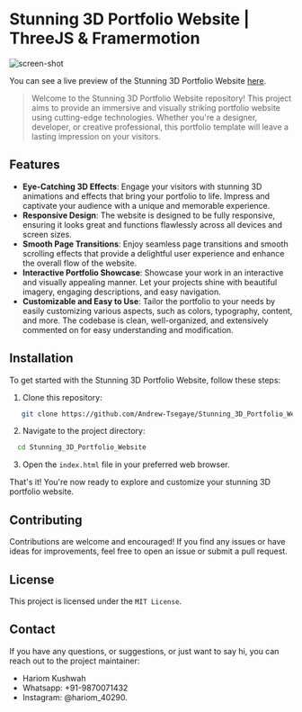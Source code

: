 # Stunning 3D Portfolio Website | ThreeJS & Framermotion

![screen-shot](https://i.imgur.com/JHgrRn6.png)

You can see a live preview of the Stunning 3D Portfolio Website [here](https://hari-portfolio-2025-one.vercel.app).

> Welcome to the Stunning 3D Portfolio Website repository! This project aims to provide an immersive and visually striking portfolio website using cutting-edge technologies. Whether you're a designer, developer, or creative professional, this portfolio template will leave a lasting impression on your visitors.

## Features
- **Eye-Catching 3D Effects**: Engage your visitors with stunning 3D animations and effects that bring your portfolio to life. Impress and captivate your audience with a unique and memorable experience.
- **Responsive Design**: The website is designed to be fully responsive, ensuring it looks great and functions flawlessly across all devices and screen sizes.
- **Smooth Page Transitions**: Enjoy seamless page transitions and smooth scrolling effects that provide a delightful user experience and enhance the overall flow of the website.
- **Interactive Portfolio Showcase**: Showcase your work in an interactive and visually appealing manner. Let your projects shine with beautiful imagery, engaging descriptions, and easy navigation.
- **Customizable and Easy to Use**: Tailor the portfolio to your needs by easily customizing various aspects, such as colors, typography, content, and more. The codebase is clean, well-organized, and extensively commented on for easy understanding and modification.



## Installation
To get started with the Stunning 3D Portfolio Website, follow these steps:

1. Clone this repository:
```bash
   git clone https://github.com/Andrew-Tsegaye/Stunning_3D_Portfolio_Website.git
```
2. Navigate to the project directory:
```bash
  cd Stunning_3D_Portfolio_Website
```
3. Open the `index.html` file in your preferred web browser.
   
That's it! You're now ready to explore and customize your stunning 3D portfolio website.

## Contributing
Contributions are welcome and encouraged! If you find any issues or have ideas for improvements, feel free to open an issue or submit a pull request. 

## License
This project is licensed under the `MIT License`.

## Contact
If you have any questions, or suggestions, or just want to say hi, you can reach out to the project maintainer:

- Hariom Kushwah
- Whatsapp: +91-9870071432
- Instagram: @hariom_40290.
